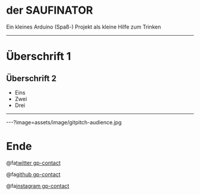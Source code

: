 # der SAUFINATOR

Ein kleines Arduino (Spaß-) Projekt als kleine Hilfe zum Trinken

---

# Überschrift 1

## Überschrift 2

- Eins
- Zwei
- Drei

---

---?image=assets/image/gitpitch-audience.jpg
# Ende

@fa[twitter gp-contact](@christianjacob)

@fa[github gp-contact](cjacob)

@fa[instagram gp-contact](_cjacob)

